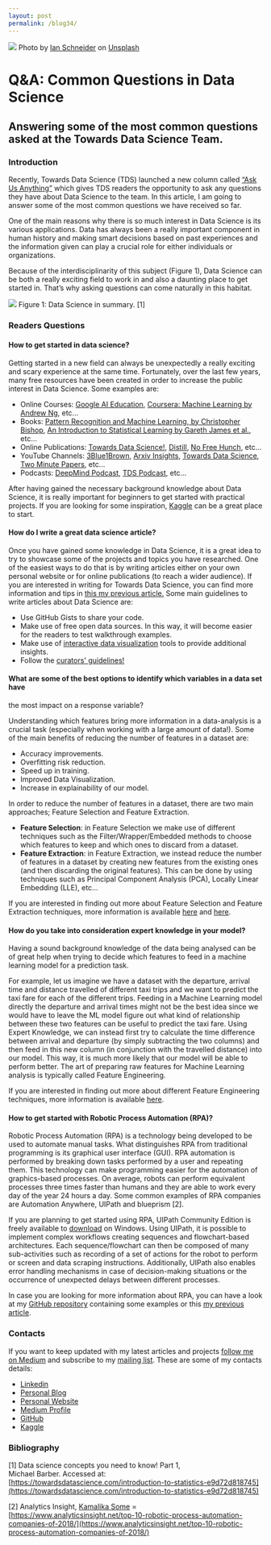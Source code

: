 ```yaml
---
layout: post
permalink: /blog34/
---
```


![](https://cdn-images-1.medium.com/max/2600/0*YA7oZ_Z36iQbeHB2)
<span class="figcaption_hack">Photo by [Ian
Schneider](https://unsplash.com/@goian?utm_source=medium&utm_medium=referral) on
[Unsplash](https://unsplash.com?utm_source=medium&utm_medium=referral)</span>

# Q&A: Common Questions in Data Science

## Answering some of the most common questions asked at the Towards Data Science Team.

### Introduction

Recently, Towards Data Science (TDS) launched a new column called [“Ask Us
Anything”](https://towardsdatascience.com/ask-us-anything-70617fc7eccf) which
gives TDS readers the opportunity to ask any questions they have about Data
Science to the team. In this article, I am going to answer some of the most
common questions we have received so far.

One of the main reasons why there is so much interest in Data Science is its
various applications. Data has always been a really important component in human
history and making smart decisions based on past experiences and the information
given can play a crucial role for either individuals or organizations.

Because of the interdisciplinarity of this subject (Figure 1), Data Science can
be both a really exciting field to work in and also a daunting place to get
started in. That’s why asking questions can come naturally in this habitat.

![](https://cdn-images-1.medium.com/max/2000/1*jd_xgOzAFw7rBklREtgOTQ.png)
<span class="figcaption_hack">Figure 1: Data Science in summary. [1]</span>

### Readers Questions

#### How to get started in data science?

Getting started in a new field can always be unexpectedly a really exciting and
scary experience at the same time. Fortunately, over the last few years, many
free resources have been created in order to increase the public interest in
Data Science. Some examples are:

* Online Courses: [Google AI Education](https://ai.google/education/), [Coursera:
Machine Learning by Andrew Ng](https://www.coursera.org/learn/machine-learning),
etc...
* Books: [Pattern Recognition and Machine Learning, by Christopher
Bishop](http://users.isr.ist.utl.pt/~wurmd/Livros/school/Bishop%20-%20Pattern%20Recognition%20And%20Machine%20Learning%20-%20Springer%20%202006.pdf),
[An Introduction to Statistical Learning by Gareth James et
al.](http://faculty.marshall.usc.edu/gareth-james/ISL/), etc…
* Online Publications: [Towards Data Science!](https://towardsdatascience.com/),
[Distill](https://distill.pub/), [No Free Hunch](http://blog.kaggle.com/), etc…
* YouTube Channels:
[3Blue1Brown](https://www.youtube.com/channel/UCYO_jab_esuFRV4b17AJtAw), [Arxiv
Insights](https://www.youtube.com/channel/UCNIkB2IeJ-6AmZv7bQ1oBYg), [Towards
Data Science](https://www.youtube.com/channel/UCuHZ1UYfHRqk3-5N5oc97Kw), [Two
Minute Papers](https://www.youtube.com/channel/UCbfYPyITQ-7l4upoX8nvctg), etc…
* Podcasts: [DeepMind
Podcast](https://deepmind.com/blog/article/welcome-to-the-deepmind-podcast),
[TDS Podcast](https://towardsdatascience.com/our-podcast-c5c1129bc5cf), etc…

After having gained the necessary background knowledge about Data Science, it is
really important for beginners to get started with practical projects. If you
are looking for some inspiration, [Kaggle](https://www.kaggle.com/) can be a
great place to start.

#### How do I write a great data science article?

Once you have gained some knowledge in Data Science, it is a great idea to try
to showcase some of the projects and topics you have researched. One of the
easiest ways to do that is by writing articles either on your own personal
website or for online publications (to reach a wider audience). If you are
interested in writing for Towards Data Science, you can find more information
and tips in [this my previous
article.](https://towardsdatascience.com/writing-for-towards-data-science-more-than-a-community-6c9f0452b280)
Some main guidelines to write articles about Data Science are:

* Use GitHub Gists to share your code.
* Make use of free open data sources. In this way, it will become easier for the
readers to test walkthrough examples.
* Make use of [interactive data
visualization](https://towardsdatascience.com/interactive-data-visualization-167ae26016e8)
tools to provide additional insights.
* Follow the [curators'
guidelines!](https://help.medium.com/hc/en-us/articles/360006362473-Medium-s-Curation-Guidelines-everything-writers-need-to-know)

#### What are some of the best options to identify which variables in a data set have
the most impact on a response variable? 

Understanding which features bring more information in a data-analysis is a
crucial task (especially when working with a large amount of data!). Some of the
main benefits of reducing the number of features in a dataset are:

* Accuracy improvements.
* Overfitting risk reduction.
* Speed up in training.
* Improved Data Visualization.
* Increase in explainability of our model.

In order to reduce the number of features in a dataset, there are two main
approaches; Feature Selection and Feature Extraction. 

* **Feature Selection**: in Feature Selection we make use of different techniques
such as the Filter/Wrapper/Embedded methods to choose which features to keep and
which ones to discard from a dataset. 
* **Feature Extraction**: in Feature Extraction, we instead reduce the number of
features in a dataset by creating new features from the existing ones (and then
discarding the original features). This can be done by using techniques such as
Principal Component Analysis (PCA), Locally Linear Embedding (LLE), etc…

If you are interested in finding out more about Feature Selection and Feature
Extraction techniques, more information is available
[here](https://towardsdatascience.com/feature-selection-techniques-1bfab5fe0784)
and
[here](https://towardsdatascience.com/feature-extraction-techniques-d619b56e31be).

#### How do you take into consideration expert knowledge in your model?

Having a sound background knowledge of the data being analysed can be of great
help when trying to decide which features to feed in a machine learning model
for a prediction task. 

For example, let us imagine we have a dataset with the departure, arrival time
and distance travelled of different taxi trips and we want to predict the taxi
fare for each of the different trips. Feeding in a Machine Learning model
directly the departure and arrival times might not be the best idea since we
would have to leave the ML model figure out what kind of relationship between
these two features can be useful to predict the taxi fare. Using Expert
Knowledge, we can instead first try to calculate the time difference between
arrival and departure (by simply subtracting the two columns) and then feed in
this new column (in conjunction with the travelled distance) into our model.
This way, it is much more likely that our model will be able to perform better.
The art of preparing raw features for Machine Learning analysis is typically
called Feature Engineering.

If you are interested in finding out more about different Feature Engineering
techniques, more information is available
[here](https://towardsdatascience.com/feature-engineering-techniques-9a57e4901545).


#### How to get started with Robotic Process Automation (RPA)?

Robotic Process Automation (RPA) is a technology being developed to be used to
automate manual tasks. What distinguishes RPA from traditional programming is
its graphical user interface (GUI). RPA automation is performed by breaking down
tasks performed by a user and repeating them. This technology can make
programming easier for the automation of graphics-based processes. On average,
robots can perform equivalent processes three times faster than humans and they
are able to work every day of the year 24 hours a day. Some common examples of
RPA companies are Automation Anywhere, UIPath and blueprism [2].

If you are planning to get started using RPA, UIPath Community Edition is freely
available to
[download](https://www.uipath.com/developers/community-edition-download) on
Windows. Using UIPath, it is possible to implement complex workflows creating
sequences and flowchart-based architectures. Each sequence/flowchart can then be
composed of many sub-activities such as recording of a set of actions for the
robot to perform or screen and data scraping instructions. Additionally, UIPath
also enables error handling mechanisms in case of decision-making situations or
the occurrence of unexpected delays between different processes.

In case you are looking for more information about RPA, you can have a look at
my [GitHub repository](https://github.com/pierpaolo28/UIPath) containing some
examples or this [my previous
article](https://towardsdatascience.com/robotic-process-automation-rpa-using-uipath-7b4645aeea5a).

### Contacts

If you want to keep updated with my latest articles and projects [follow me on
Medium](https://medium.com/@pierpaoloippolito28?source=post_page---------------------------)
and subscribe to my [mailing
list](http://eepurl.com/gwO-Dr?source=post_page---------------------------).
These are some of my contacts details:

* [Linkedin](https://uk.linkedin.com/in/pier-paolo-ippolito-202917146?source=post_page---------------------------)
* [Personal
Blog](https://pierpaolo28.github.io/blog/?source=post_page---------------------------)
* [Personal
Website](https://pierpaolo28.github.io/?source=post_page---------------------------)
* [Medium
Profile](https://towardsdatascience.com/@pierpaoloippolito28?source=post_page---------------------------)
* [GitHub](https://github.com/pierpaolo28?source=post_page---------------------------)
* [Kaggle](https://www.kaggle.com/pierpaolo28?source=post_page---------------------------)

### Bibliography

[1] Data science concepts you need to know! Part 1, <br> Michael Barber.
Accessed at:
[https://towardsdatascience.com/introduction-to-statistics-e9d72d818745](https://towardsdatascience.com/introduction-to-statistics-e9d72d818745)

[2] Analytics Insight, [Kamalika
Some](https://www.analyticsinsight.net/author/kamalika/) =
[https://www.analyticsinsight.net/top-10-robotic-process-automation-companies-of-2018/](https://www.analyticsinsight.net/top-10-robotic-process-automation-companies-of-2018/)
